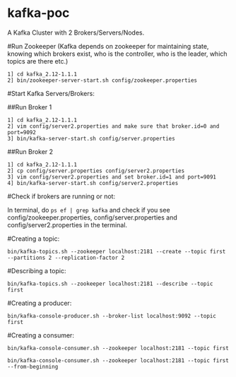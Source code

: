 # kafka-poc
A Kafka Cluster with 2 Brokers/Servers/Nodes.

#Run Zookeeper
(Kafka depends on zookeeper for maintaining state, knowing which brokers exist, who is the controller, who is the leader, which topics are there etc.)

```
1] cd kafka_2.12-1.1.1
2] bin/zookeeper-server-start.sh config/zookeeper.properties
```

#Start Kafka Servers/Brokers:

##Run Broker 1

```
1] cd kafka_2.12-1.1.1
2] vim config/server2.properties and make sure that broker.id=0 and port=9092
3] bin/kafka-server-start.sh config/server.properties
```

##Run Broker 2

```
1] cd kafka_2.12-1.1.1
2] cp config/server.properties config/server2.properties
3] vim config/server2.properties and set broker.id=1 and port=9091
4] bin/kafka-server-start.sh config/server2.properties
```

#Check if brokers are running or not:

In terminal, do ```ps ef | grep kafka```
and check if you see config/zookeeper.properties, config/server.properties and config/server2.properties in the terminal.

#Creating a topic:

```
bin/kafka-topics.sh --zookeeper localhost:2181 --create --topic first --partitions 2 --replication-factor 2
```
#Describing a topic:

```
bin/kafka-topics.sh --zookeeper localhost:2181 --describe --topic first
```

#Creating a producer:

```
bin/kafka-console-producer.sh --broker-list localhost:9092 --topic first
```

#Creating a consumer:
```
bin/kafka-console-consumer.sh --zookeeper localhost:2181 --topic first
```
```
bin/kafka-console-consumer.sh --zookeeper localhost:2181 --topic first --from-beginning
```

